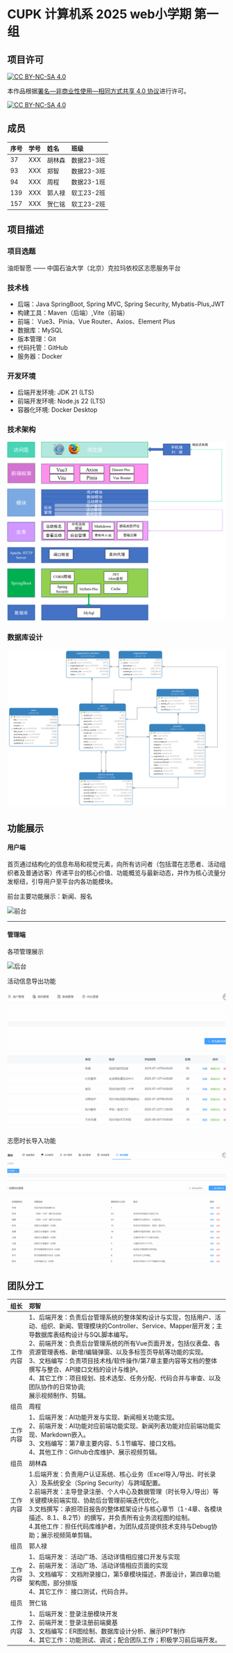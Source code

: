 # CUPK 计算机系 2025 web小学期 第一组

## 项目许可


 [![CC BY-NC-SA 4.0][cc-by-nc-sa-shield]][cc-by-nc-sa]

本作品根据[署名—非商业性使用—相同方式共享 4.0 协议][cc-by-nc-sa]进行许可。

[![CC BY-NC-SA 4.0][cc-by-nc-sa-image]][cc-by-nc-sa]

[cc-by-nc-sa]: http://creativecommons.org/licenses/by-nc-sa/4.0/
[cc-by-nc-sa-image]: https://licensebuttons.net/l/by-nc-sa/4.0/88x31.png
[cc-by-nc-sa-shield]: https://img.shields.io/badge/License-CC%20BY--NC--SA%204.0-lightgrey.svg

## 成员

| 序号 | 学号 | 姓名   | 班级       |
| :--- | :--- | :----- | :--------- |
| 37   | XXX  | 胡林森 | 数据23-3班 |
| 93   | XXX  | 郑智   | 数据23-3班 |
| 94   | XXX  | 周程   | 数据23-1班 |
| 139  | XXX  | 郭人禄 | 软工23-2班 |
| 157  | XXX  | 贺仁铭 | 软工23-2班 |

## 项目描述

### 项目选题

油炬智愿 —— 中国石油大学（北京）克拉玛依校区志愿服务平台

### 技术栈

- 后端：Java SpringBoot, Spring MVC, Spring Security, Mybatis-Plus,JWT
- 构建工具：Maven（后端）,Vite（前端）
- 前端： Vue3、Pinia、Vue Router、Axios、Element Plus
- 数据库：MySQL
- 版本管理：Git
- 代码托管：GitHub
- 服务器：Docker

### 开发环境

- 后端开发环境: JDK 21 (LTS)
- 前端开发环境: Node.js 22 (LTS)
- 容器化环境: Docker Desktop 

### 技术架构

![架构图](README.assets/架构图.png)

### 数据库设计

![Diagram ](README.assets/Diagram.png)

## 功能展示

#### 用户端

首页通过结构化的信息布局和视觉元素，向所有访问者（包括潜在志愿者、活动组织者及普通访客）传递平台的核心价值、功能概览与最新动态，并作为核心流量分发枢纽，引导用户至平台内各功能模块。

前台主要功能展示：新闻、报名

![前台](README.assets/前台.gif)

---

#### 管理端

各项管理展示

![后台](README.assets/后台.gif)

活动信息导出功能

![导出](README.assets/导出.gif)

志愿时长导入功能

![导入2.0](README.assets/导入2.0.gif)

## 团队分工

| 组长     | 郑智                                                         |
| :------- | :----------------------------------------------------------- |
| 工作内容 | 1、后端开发：负责后台管理系统的整体架构设计与实现，包括用户、活动、组织、新闻、管理模块的Controller、Service、Mapper层开发；主导数据库表结构设计与SQL脚本编写。<br />2、前端开发：负责后台管理系统的所有Vue页面开发，包括仪表盘、各资源管理表格、新增/编辑弹窗、以及多标签页导航等功能的实现。<br />3、文档编写：负责项目技术栈/软件操作/第7章主要内容等文档的整体撰写与整合、API接口文档的设计与维护。<br />4、其它工作：项目规划、技术选型、任务分配、代码合并与审查、以及团队协作的日常协调;<br />展示视频制作、剪辑。 |
| 组员     | 周程                                                         |
| 工作内容 | 1、后端开发：AI功能开发与实现、新闻相关功能实现。<br />2、前端开发：AI功能对应前端功能实现、新闻列表功能对应前端功能实现、Markdown嵌入。<br/>3、文档编写：第7章主要内容、5.1节编写、接口文档。<br />4、其他工作：Github仓库维护、展示视频剪辑。 |
| 组员     | 胡林森                                                       |
| 工作内容 | 1.后端开发：负责用户认证系统、核心业务（Excel导入/导出、时长录入）及系统安全（Spring Security）与跨域配置。<br />2.前端开发：主导登录注册、个人中心及数据管理（时长导入/导出）等关键模块前端实现、协助后台管理前端迭代优化。<br />3.文档撰写：承担项目报告的整体框架设计与核心章节（1-4章、各模块描述、8.1、8.2节）的撰写，并负责所有业务流程图的绘制。<br />4.其他工作：担任代码库维护者，为团队成员提供技术支持与Debug协助；展示视频简单剪辑。 |
| 组员     | 郭人禄                                                       |
| 工作内容 | 1、后端开发：  活动广场、活动详情相应接口开发与实现<br />2、前端开发：  活动广场、活动详情相应页面的实现<br />3、文档编写：  文档附录接口，第5章模块描述，界面设计，第四章功能架构图，部分排版<br />4、其它工作：  接口测试，代码合并。 |
| 组员     | 贺仁铭                                                       |
| 工作内容 | 1、后端开发：登录注册模块开发<br />2、前端开发：登录注册前端奠基<br />3、文档编写：ER图绘制、数据库设计分析、展示PPT制作<br />4、其它工作：功能测试、调试；配合团队工作；积极学习前后端开发。 |

